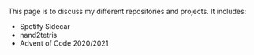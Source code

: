 This page is to discuss my different repositories and projects. It includes:

* Spotify Sidecar
* nand2tetris
* Advent of Code 2020/2021
